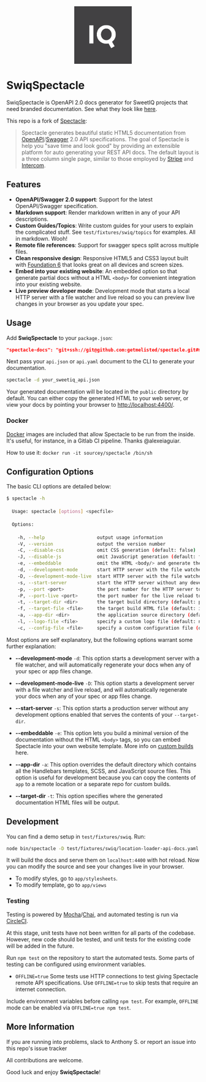 <div style="display: flex; flex-direction: row; justify-content: center">
  <img src="/test/fixtures/swiq/sweetiq_small.png" alt="swiq" style="width: 150px; height: 150px;"/>
</div>

# SwiqSpectacle

SwiqSpectacle is OpenAPI 2.0 docs generator for SweetIQ projects that need branded documentation. See what they look like [here](http://locs-stag.swiq3.com/docs/).

This repo is a fork of [Spectacle](https://sourcey.com/spectacle):

>Spectacle generates beautiful static HTML5 documentation from [OpenAPI](https://openapis.org)/[Swagger](http://swagger.io) 2.0 API specifications. The goal of Spectacle is help you "save time and look good" by providing an extensible platform for auto generating your REST API docs. The default layout is a three column single page, similar to those employed by [Stripe](https://stripe.com/docs/api) and [Intercom](https://developers.intercom.com/reference).

## Features

* **OpenAPI/Swagger 2.0 support**: Support for the latest OpenAPI/Swagger specification.
* **Markdown support**: Render markdown written in any of your API descriptions.
* **Custom Guides/Topics**: Write custom guides for your users to explain the complicated stuff. See `test/fixtures/swiq/topics` for examples. All in markdown. Wooh!
* **Remote file references**: Support for swagger specs split across multiple files.
* **Clean responsive design**: Responsive HTML5 and CSS3 layout built with [Foundation 6](http://foundation.zurb.com/sites.html) that looks great on all devices and screen sizes.
* **Embed into your existing website**: An embedded option so that generate partial docs without a HTML `<body>` for convenient integration into your existing website.
* **Live preview developer mode**: Development mode that starts a local HTTP server with a file watcher and live reload so you can preview live changes in your browser as you update your spec.

## Usage

Add **SwiqSpectacle** to your `package.json`:

```json
"spectacle-docs": "git+ssh://git@github.com:getmelisted/spectacle.git#master"
```

Next pass your `api.json` or `api.yaml` document to the CLI to generate your documentation.

```bash
spectacle -d your_sweetiq_api.json
```

Your generated documentation will be located in the `public` directory by default. You can either copy the generated HTML to your web server, or view your docs by pointing your browser to [http://localhost:4400/](http://localhost:4400/).

### Docker

[Docker](https://hub.docker.com/r/sourcey/spectacle/) images are included that allow Spectacle to be run from the inside. It's useful, for instance, in a Gitlab CI pipeline. Thanks @alexeiaguiar.

How to use it: `docker run -it sourcey/spectacle /bin/sh`

## Configuration Options

The basic CLI options are detailed below:

```bash
$ spectacle -h

  Usage: spectacle [options] <specfile>

  Options:

    -h, --help                   output usage information
    -V, --version                output the version number
    -C, --disable-css            omit CSS generation (default: false)
    -J, --disable-js             omit JavaScript generation (default: false)
    -e, --embeddable             omit the HTML <body/> and generate the documentation content only (default: false)
    -d, --development-mode       start HTTP server with the file watcher (default: false)
    -D, --development-mode-live  start HTTP server with the file watcher and live reload (default: false)
    -s, --start-server           start the HTTP server without any development features
    -p, --port <port>            the port number for the HTTP server to listen on (default: 4400)
    -P, --port-live <port>       the port number for the live reload to listen on (default: 4401)
    -t, --target-dir <dir>       the target build directory (default: public)
    -f, --target-file <file>     the target build HTML file (default: index.html)
    -a, --app-dir <dir>          the application source directory (default: app)
    -l, --logo-file <file>       specify a custom logo file (default: null)
    -c, --config-file <file>     specify a custom configuration file (default: app/lib/config.js)
```

Most options are self explanatory, but the following options warrant some further explanation:

* **--development-mode** `-d`: This option starts a development server with a file watcher, and will automatically regenerate your docs when any of your spec or app files change.

* **--development-mode-live** `-D`: This option starts a development server with a file watcher and live reload, and will automatically regenerate your docs when any of your spec or app files change.

* **--start-server** `-s`: This option starts a production server without any development options enabled that serves the contents of your `--target-dir`.

* **--embeddable** `-e`: This option lets you build a minimal version of the documentation without the HTML `<body>` tags, so you can embed Spectacle into your own website template. More info on [custom builds](#custom-builds) here.

* **--app-dir** `-a`: This option overrides the default directory which contains all the Handlebars templates, SCSS, and JavaScript source files. This option is useful for development because you can copy the contents of `app` to a remote location or a separate repo for custom builds.

* **--target-dir** `-t`: This option specifies where the generated documentation HTML files will be output.

## Development
You can find a demo setup in `test/fixtures/swiq`. Run: 
```bash
node bin/spectacle -D test/fixtures/swiq/location-loader-api-docs.yaml --logo-file test/fixtures/swiq/sweetiq_small.png
```
It will build the docs and serve them on `localhost:4400` with hot reload. Now you can modify the source and see your changes live in your browser.

- To modify styles, go to `app/stylesheets`.
- To modify template, go to `app/views`

### Testing

Testing is powered by [Mocha](https://mochajs.org/)/[Chai](http://chaijs.com/), and automated testing is run via [CircleCI](https://circleci.com/).

At this stage, unit tests have not been written for all parts of the codebase.  However, new code should be tested, and unit tests for the existing code will be added in the future.

Run `npm test` on the repository to start the automated tests.
Some parts of testing can be configured using environment variables.

- `OFFLINE=true`
  Some tests use HTTP connections to test giving Spectacle remote API specifications.
  Use `OFFLINE=true` to skip tests that require an internet connection.

Include environment variables before calling `npm test`.  For example, `OFFLINE` mode can be enabled via `OFFLINE=true npm test`.

## More Information

If you are running into problems, slack to Anthony S. or report an issue into this repo's issue tracker

All contributions are welcome.

Good luck and enjoy **SwiqSpectacle**!
